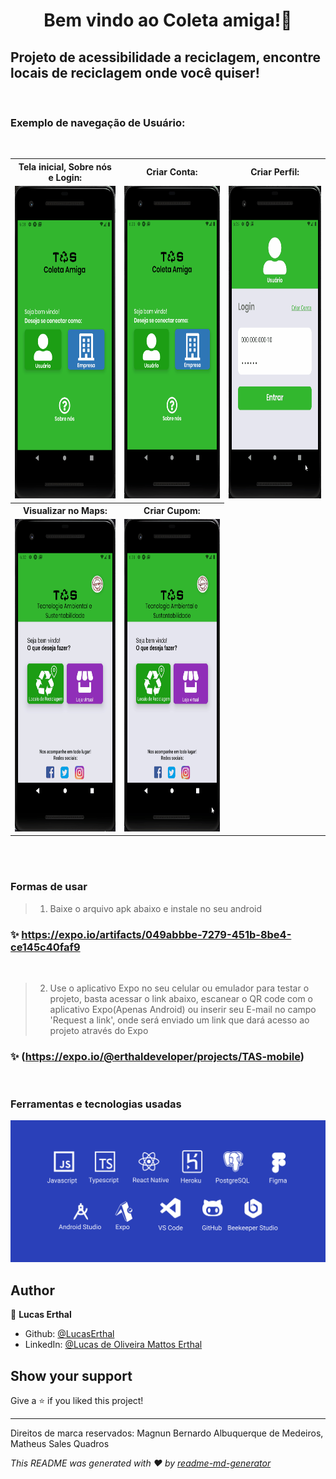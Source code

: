 <h1 align="center">Bem vindo ao Coleta amiga!👋</h1>
<p>
</p>

<h2>Projeto de acessibilidade a reciclagem, encontre locais de reciclagem onde você quiser!</h2>
<br>
<h3>Exemplo de navegação de Usuário:</h3>

<br>
<table>
  <tr>
    <th><strong>Tela inicial, Sobre nós e Login:</strong></th>
    <th><strong>Criar Conta:</strong></th>
    <th><strong>Criar Perfil:</strong></th>
  </tr>
  <tr>
    <td> 
      <img src="./src/assets/gifs/TasFirstScreen.gif" height="500" />
    </td>
    <td> 
      <img src="./src/assets/gifs/TasCreateAccountScreen.gif" height="500" />
    </td>
    <td> 
      <img src="./src/assets/gifs/TasProfiletScreen.gif" height="500" />
    </td>
  <tr>
    <th><strong>Visualizar no Maps:</strong></th>
    <th><strong>Criar Cupom:</strong></th>
  </tr>
  <tr>
    <td> 
      <img src="./src/assets/gifs/TasMapScreen.gif" height="500" />
    </td>
    <td> 
      <img src="./src/assets/gifs/TasCouponScreen.gif" height="500" />
    </td>
  <tr>
</table>
<br><br>

<h3>
  <strong>Formas de usar</strong>
</h3>

>1. Baixe o arquivo apk abaixo e instale no seu android
### ✨ https://expo.io/artifacts/049abbbe-7279-451b-8be4-ce145c40faf9
<br>

>2. Use o aplicativo Expo no seu celular ou emulador para testar o projeto, basta acessar o link abaixo, escanear o QR code com o aplicativo Expo(Apenas Android) ou inserir seu E-mail no campo 'Request a link', onde será enviado um link que dará acesso ao projeto através do Expo
### ✨ (https://expo.io/@erthaldeveloper/projects/TAS-mobile)
<br>

<h3>
  <strong>Ferramentas e tecnologias usadas</strong>
</h3>

<img src="./src/assets/images/tecnologies.png" width="800"/>

## Author

👤 **Lucas Erthal**

* Github: [@LucasErthal](https://github.com/LucasErthal)
* LinkedIn: [@Lucas de Oliveira Mattos Erthal](https://www.linkedin.com/in/lucas-de-oliveira-mattos-erthal-aa580517b/)

## Show your support

Give a ⭐️ if you liked this project!

***
Direitos de marca reservados: Magnun Bernardo Albuquerque de Medeiros, Matheus Sales Quadros

_This README was generated with ❤️ by [readme-md-generator](https://github.com/kefranabg/readme-md-generator)_

